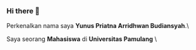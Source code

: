 ### Hi there 👋

<!--**yunusarridwan/yunusarridwan** is a ✨ _special_ ✨ repository because its `README.md` (this file) appears on your GitHub profile.

Here are some ideas to get you started:

- 🔭 I’m currently working on ...
- 🌱 I’m currently learning ...
- 👯 I’m looking to collaborate on ...
- 🤔 I’m looking for help with ...
- 💬 Ask me about ...
- 📫 How to reach me: ...
- 😄 Pronouns: ...
- ⚡ Fun fact: ...
-->

Perkenalkan nama saya **Yunus Priatna Arridhwan Budiansyah**.\

Saya seorang **Mahasiswa** di **Universitas Pamulang** <!--[Dicoding](https://www.dicoding.com/).-->\


